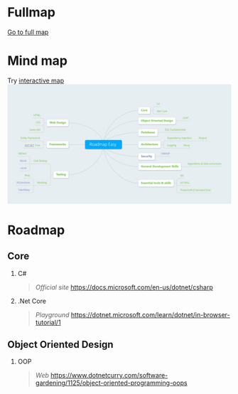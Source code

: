 # Fullmap
[Go to full map](./ReadMe.md)

# Mind map 
Try [interactive map](https://transno.com/colla/7pmoJwupNPy#mindmap)
![Mind Map](./MindMap.easy.jpg)

# Roadmap
## Core 

1. C#  
    > *Official site* <https://docs.microsoft.com/en-us/dotnet/csharp>  
       
2. .Net Core
    > *Playground* <https://dotnet.microsoft.com/learn/dotnet/in-browser-tutorial/1>

## Object Oriented Design

1. OOP    

    > *Web* <https://www.dotnetcurry.com/software-gardening/1125/object-oriented-programming-oops>
